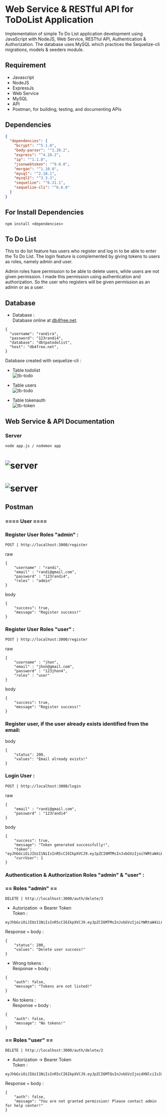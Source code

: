 # Web Service & RESTful API for ToDoList Application

Implementation of simple To Do List application development using JavaScript with NodeJS, Web Service, RESTful API, Authentication & Authorization. The database uses MySQL which practices the Sequelize-cli migrations, models & seeders module.

## Requirement

- Javascript
- NodeJS
- ExpressJs
- Web Service
- MySQL
- API
- Postman, for building, testing, and documenting APIs

## Dependencies

```json
{
  "dependencies": {
    "bcrypt": "^5.1.0",
    "body-parser": "^1.20.2",
    "express": "^4.18.2",
    "ip": "^1.1.8",
    "jsonwebtoken": "^9.0.0",
    "morgan": "^1.10.0",
    "mysql": "^2.18.1",
    "mysql2": "^3.3.3",
    "sequelize": "^6.31.1",
    "sequelize-cli": "^6.6.0"
  }
}
```

## For Install Dependencies

```nodejs
npm install <dependencies>
```

## To Do List

This to do list feature has users who register and log in to be able to enter the To Do List. The login feature is complemented by giving tokens to users as roles, namely admin and user.

Admin roles have permission to be able to delete users, while users are not given permission. I made this permission using authentication and authorization. So the user who registers will be given permission as an admin or as a user.

## Database

- Database :  
  Database online at [db4free.net](https://www.db4free.net/phpMyAdmin).

```
{
  "username": "randira",
  "password": "123randi4",
  "database": "dbtpatodolist",
  "host": "db4free.net",
}
```

Database created with sequelize-cli :

- Table todolist  
  ![tb-todo](README-assets/tb-todo.png)

- Table users  
  ![tb-todo](README-assets/tb-users.png)

- Table tokenauth  
  ![tb-token](README-assets/tb-token.png)

## Web Service & API Documentation

### Server

```git
node app.js / nodemon app
```

# ![server](README-assets/consoleServer.png)

# ![server](README-assets/server.png)

## Postman

### ==== User ====

### Register User Roles "admin" :

```
POST | http://localhost:3000/register
```

raw

```
{
    "username" : "randi",
    "email" : "randi@gmail.com",
    "password" : "123randi4",
    "roles" : "admin"
}
```

body

```
{
    "success": true,
    "message": "Register success!"
}
```

### Register User Roles "user" :

```
POST | http://localhost:3000/register
```

raw

```
{
    "username" : "jhon",
    "email" : "jhon@gmail.com",
    "password" : "123jhon4",
    "roles" : "user"
}
```

body

```
{
    "success": true,
    "message": "Register success!"
}
```

### Register user, if the user already exists identified from the email:

body

```
{
    "status": 200,
    "values": "Email already exists!"
}
```

### Login User :

```
POST | http://localhost:3000/login
```

raw

```
{
    "email" : "randi@gmail.com",
    "password" : "123randi4"
}
```

body

```
{
    "success": true,
    "message": "Token generated successfully!",
    "token": "eyJhbGciOiJIUzI1NiIsInR5cCI6IkpXVCJ9.eyJpZCI6MTMsInJvbGVzIjoiYWRtaW4iLCJpYXQiOjE2ODU4MDU2MDQsImV4cCI6MTY4NTgwNzA0NH0._Yrr5VNEhkgQ9H9fspZk1Vfu6ezGiYdLRqLtWrQuU7s",
    "currUser": 1
}
```

### Authentication & Authorization Roles "admin" & "user" :

### == Roles "admin" ==

```
DELETE | http://localhost:3000/auth/delete/3
```

- Autorization -> Bearer Token  
  Token :

```
eyJhbGciOiJIUzI1NiIsInR5cCI6IkpXVCJ9.eyJpZCI6MTMsInJvbGVzIjoiYWRtaW4iLCJpYXQiOjE2ODU4MDU2MDQsImV4cCI6MTY4NTgwNzA0NH0._Yrr5VNEhkgQ9H9fspZk1Vfu6ezGiYdLRqLtWrQuU7s
```

Response = body :

```
{
    "status": 200,
    "values": "Delete user success!"
}
```

- Wrong tokens :  
  Response = body :

```
{
    "auth": false,
    "message": "Tokens are not listed!"
}
```

- No tokens :  
  Response = body :

```
{
    "auth": false,
    "message": "No tokens!"
}
```

### == Roles "user" ==

```
DELETE | http://localhost:3000/auth/delete/2
```

- Autorization -> Bearer Token  
  Token :

```
eyJhbGciOiJIUzI1NiIsInR5cCI6IkpXVCJ9.eyJpZCI6MTQsInJvbGVzIjoidXNlciIsImlhdCI6MTY4NTgwNjkyMywiZXhwIjoxNjg1ODA4MzYzfQ.sirirQ5pcGYQc7lDizHx05Ej0wuIJcfhKGVmPKSss2I
```

Response = body :

```
{
    "auth": false,
    "message": "You are not granted permission! Please contact admin for help center!"
}
```
